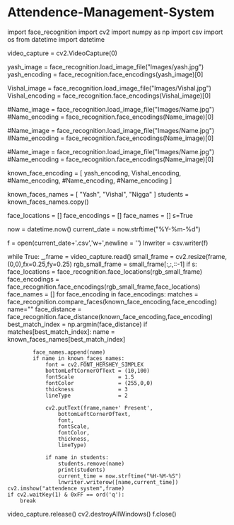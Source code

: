 # Attendence-Management-System
import face_recognition
import cv2
import numpy as np
import csv
import os
from datetime import datetime

video_capture = cv2.VideoCapture(0)

yash_image = face_recognition.load_image_file("Images/yash.jpg")
yash_encoding = face_recognition.face_encodings(yash_image)[0]

Vishal_image = face_recognition.load_image_file("Images/Vishal.jpg")
Vishal_encoding = face_recognition.face_encodings(Vishal_image)[0]

#Name_image = face_recognition.load_image_file("Images/Name.jpg")
#Name_encoding = face_recognition.face_encodings(Name_image)[0]

#Name_image = face_recognition.load_image_file("Images/Name.jpg")
#Name_encoding = face_recognition.face_encodings(Name_image)[0]

#Name_image = face_recognition.load_image_file("Images/Name.jpg")
#Name_encoding = face_recognition.face_encodings(Name_image)[0]

known_face_encoding = [
    yash_encoding,
    Vishal_encoding,
    #Name_encoding,
    #Name_encoding,
    #Name_encoding
]

known_faces_names = [
    "Yash",
    "Vishal",
    "Nigga"
]
students = known_faces_names.copy()

face_locations = []
face_encodings = []
face_names = []
s=True

now = datetime.now()
current_date = now.strftime("%Y-%m-%d")

f = open(current_date+'.csv','w+',newline = '')
lnwriter = csv.writer(f)

while True:
    _,frame = video_capture.read()
    small_frame = cv2.resize(frame,(0,0),fx=0.25,fy=0.25)
    rgb_small_frame = small_frame[:,:,::-1]
    if s:
        face_locations = face_recognition.face_locations(rgb_small_frame)
        face_encodings = face_recognition.face_encodings(rgb_small_frame,face_locations)
        face_names = []
        for face_encoding in face_encodings:
            matches = face_recognition.compare_faces(known_face_encoding,face_encoding)
            name=""
            face_distance = face_recognition.face_distance(known_face_encoding,face_encoding)
            best_match_index = np.argmin(face_distance)
            if matches[best_match_index]:
                name = known_faces_names[best_match_index]
 
            face_names.append(name)
            if name in known_faces_names:
                font = cv2.FONT_HERSHEY_SIMPLEX
                bottomLeftCornerOfText = (10,100)
                fontScale              = 1.5
                fontColor              = (255,0,0)
                thickness              = 3
                lineType               = 2
 
                cv2.putText(frame,name+' Present', 
                    bottomLeftCornerOfText, 
                    font, 
                    fontScale,
                    fontColor,
                    thickness,
                    lineType)
 
                if name in students:
                    students.remove(name)
                    print(students)
                    current_time = now.strftime("%H-%M-%S")
                    lnwriter.writerow([name,current_time])
    cv2.imshow("attendence system",frame)
    if cv2.waitKey(1) & 0xFF == ord('q'):
        break
 
video_capture.release()
cv2.destroyAllWindows()
f.close()
